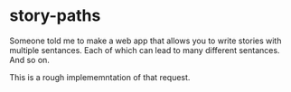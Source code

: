 # story-paths

Someone told me to make a web app that allows you to write stories with multiple sentances. Each of which can lead to many 
different sentances. And so on.

This is a rough implememntation of that request.
